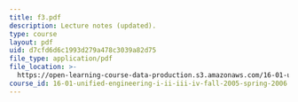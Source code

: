 ```yaml
---
title: f3.pdf
description: Lecture notes (updated).
type: course
layout: pdf
uid: d7cfd6d6c1993d279a478c3039a82d75
file_type: application/pdf
file_location: >-
  https://open-learning-course-data-production.s3.amazonaws.com/16-01-unified-engineering-i-ii-iii-iv-fall-2005-spring-2006/d7cfd6d6c1993d279a478c3039a82d75_f3.pdf
course_id: 16-01-unified-engineering-i-ii-iii-iv-fall-2005-spring-2006
---
```

